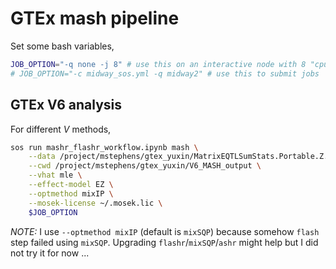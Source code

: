 # GTEx mash pipeline

Set some bash variables,

```bash
JOB_OPTION="-q none -j 8" # use this on an interactive node with 8 "cpus" required.
# JOB_OPTION="-c midway_sos.yml -q midway2" # use this to submit jobs
```

## GTEx V6 analysis

For different $V$ methods,

```bash
sos run mashr_flashr_workflow.ipynb mash \
    --data /project/mstephens/gtex_yuxin/MatrixEQTLSumStats.Portable.Z.rds \
    --cwd /project/mstephens/gtex_yuxin/V6_MASH_output \
    --vhat mle \
    --effect-model EZ \
    --optmethod mixIP \
    --mosek-license ~/.mosek.lic \
    $JOB_OPTION
```

*NOTE:* I use `--optmethod mixIP` (default is `mixSQP`) because somehow `flash` step failed using `mixSQP`. Upgrading `flashr`/`mixSQP`/`ashr` might help but I did not try it for now ...